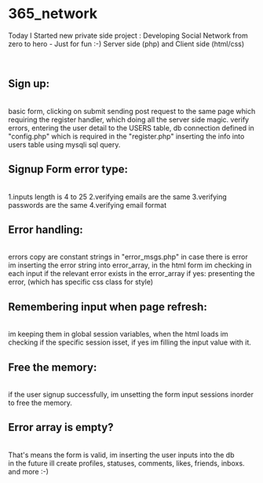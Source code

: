 # 365_network

Today I Started new private side project :
Developing Social Network from zero to hero - Just for fun :-)
Server side (php) and Client side (html/css)

<br>
<h2>Sign up:</h2><br>
basic form,
clicking on submit sending post request to the same page
which requiring the register handler, which doing all the server side magic.
verify errors,
entering the user detail to the USERS table,
db connection defined in "config.php" which is required in the "register.php"
inserting the info into users table using mysqli sql query.
<br>

<h2>Signup Form error type:</h2><br>
1.inputs length is 4 to 25
2.verifying emails are the same
3.verifying passwords are the same
4.verifying email format
<br>

<h2>Error handling:</h2><br>
errors copy are constant strings in "error_msgs.php"
in case there is error im inserting the error string into error_array,
in the html form im checking in each input if the relevant error exists in the error_array
if yes: presenting the error, (which has specific css class for style)
<br>

<h2>Remembering input when page refresh:</h2><br>
im keeping them in global session variables, 
when the html loads im checking if the specific session isset,
if yes im filling the input value with it.
<br>

<h2>Free the memory:</h2><br>
if the user signup successfully,
im unsetting the form input sessions inorder to free the memory.
<br>

<h2>Error array is empty?</h2><br>
That's means the form is valid,
im inserting the user inputs into the db


<br>
in the future ill create profiles, statuses, comments, likes, friends, inboxs. and more :-)